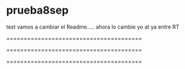 # prueba8sep
test
vamos a cambiar el Readme.....
ahora lo cambie yo at
ya entre RT

=======================================


=======================================

=======================================
